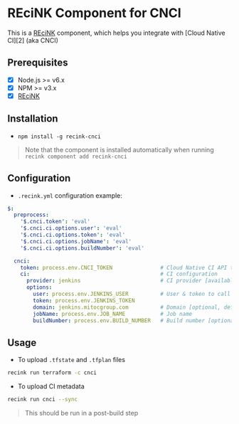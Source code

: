 REciNK Component for CNCI
====================================

This is a [REciNK][1] component, which helps you integrate with [Cloud Native CI][2] (aka CNCI)

## Prerequisites

- [x] Node.js >= v6.x
- [x] NPM >= v3.x
- [x] [REciNK][1]

## Installation

- `npm install -g recink-cnci`

> Note that the component is installed automatically when running `recink component add recink-cnci`

## Configuration

* `.recink.yml` configuration example:

```yaml
$:
  preprocess:
    '$.cnci.token': 'eval'
    '$.cnci.ci.options.user': 'eval'
    '$.cnci.ci.options.token': 'eval'
    '$.cnci.ci.options.jobName': 'eval'
    '$.cnci.ci.options.buildNumber': 'eval'

  cnci:
    token: process.env.CNCI_TOKEN               # Cloud Native CI API token
    ci:                                         # CI configuration
      provider: jenkins                         # CI provider [available: jenkins]
      options:
        user: process.env.JENKINS_USER          # User & token to call Jenkins API
        token: process.env.JENKINS_TOKEN
        domain: jenkins.mitocgroup.com          # Domain [optional, default = 127.0.0.1]
        jobName: process.env.JOB_NAME           # Job name
        buildNumber: process.env.BUILD_NUMBER   # Build number [optional]
```

## Usage

* To upload `.tfstate` and `.tfplan` files

```bash
recink run terraform -c cnci
```

* To upload CI metadata

```bash
recink run cnci --sync
```

> This should be run in a post-build step

[1]: https://github.com/MitocGroup/recink
[1]: https://www.cloudnativeci.com
